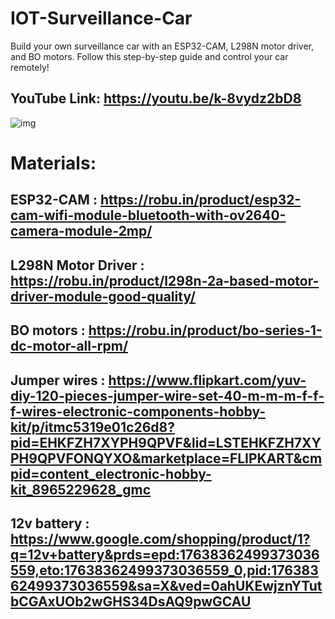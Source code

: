 # IOT-Surveillance-Car

Build your own surveillance car with an ESP32-CAM, L298N motor driver, and BO motors. Follow this step-by-step guide and control your car remotely!

## YouTube Link: https://youtu.be/k-8vydz2bD8

![img](https://i.imgur.com/qedpKgn.png)

# Materials:
## ESP32-CAM : https://robu.in/product/esp32-cam-wifi-module-bluetooth-with-ov2640-camera-module-2mp/
## L298N Motor Driver : https://robu.in/product/l298n-2a-based-motor-driver-module-good-quality/
## BO motors : https://robu.in/product/bo-series-1-dc-motor-all-rpm/
## Jumper wires : https://www.flipkart.com/yuv-diy-120-pieces-jumper-wire-set-40-m-m-m-f-f-f-wires-electronic-components-hobby-kit/p/itmc5319e01c26d8?pid=EHKFZH7XYPH9QPVF&lid=LSTEHKFZH7XYPH9QPVFONQYXO&marketplace=FLIPKART&cmpid=content_electronic-hobby-kit_8965229628_gmc
## 12v battery : https://www.google.com/shopping/product/1?q=12v+battery&prds=epd:17638362499373036559,eto:17638362499373036559_0,pid:17638362499373036559&sa=X&ved=0ahUKEwjznYTutbCGAxUOb2wGHS34DsAQ9pwGCAU
